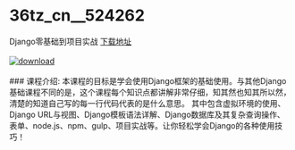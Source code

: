 # 36tz_cn__524262
Django零基础到项目实战
[下载地址](http://www.36tz.cn/article/524262 "下载地址")
<br/></br>[![download](http://36tz.cn/muke_img/2018_10_1-37.png "下载地址")](http://www.36tz.cn/article/524262 "下载地址")
<br/></br>### 课程介绍:
本课程的目标是学会使用Django框架的基础使用。与其他Django基础课程不同的是，这个课程每个知识点都讲解非常仔细，知其然也知其所以然，清楚的知道自己写的每一行代码代表的是什么意思。
其中包含虚拟环境的使用、Django URL与视图、Django模板语法详解、Django数据库及其复杂查询操作、表单、node.js、npm、gulp、项目实战等。让你轻松学会Django的各种使用技巧！


